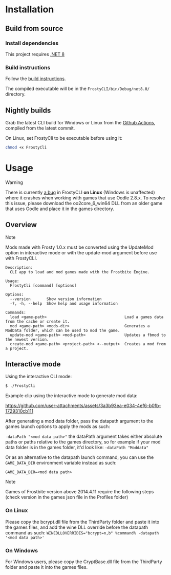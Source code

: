 # Installation

## Build from source

### Install dependencies
This project requires [.NET 8](https://learn.microsoft.com/en-us/dotnet/core/install/)

### Build instructions
Follow the [build instructions](https://github.com/FrostyToolsuite/FrostyToolsuite?tab=readme-ov-file#from-source).

The compiled executable will be in the `FrostyCLI/bin/Debug/net8.0/` directory.

## Nightly builds
Grab the latest CLI build for Windows or Linux from the [Github Actions](https://github.com/FrostyToolsuite/FrostyToolsuite/actions), compiled from the latest commit.

On Linux, set FrostyCli to be executable before using it:
```bash
chmod +x FrostyCli
```

# Usage
> [!WARNING]
> There is currently [a bug](https://github.com/McSimp/linoodle/issues/5) in FrostyCLI **on Linux** (Windows is unaffected) where it crashes when working with games that use Oodle 2.8.x. To resolve this issue, please download the oo2core_6_win64 DLL from an older game that uses Oodle and place it in the games directory.

## Overview
> [!NOTE]
> Mods made with Frosty 1.0.x must be converted using the UpdateMod option in interactive mode or with the update-mod argument before use with FrostyCLI.
```
Description:
  CLI app to load and mod games made with the Frostbite Engine.

Usage:
  FrostyCli [command] [options]

Options:
  --version       Show version information
  -?, -h, --help  Show help and usage information

Commands:
  load <game-path>                                  Load a games data from the cache or create it.
  mod <game-path> <mods-dir>                        Generates a ModData folder, which can be used to mod the game.
  update-mod <game-path> <mod-path>                 Updates a fbmod to the newest version.
  create-mod <game-path> <project-path> <--output>  Creates a mod from a project.
```

## Interactive mode
Using the interactive CLI mode:
```bash
$ ./FrostyCli
```
Example clip using the interactive mode to generate mod data:



https://github.com/user-attachments/assets/3a3b93ea-e034-4ef6-b0fb-1729310cb111


After generating a mod data folder, pass the datapath argument to the games launch options to apply the mods as such:

```-dataPath "<mod data path>"```
the dataPath argument takes either absolute paths or paths relative to the games directory, so for example if your mod data folder is in the games folder, it'd look like:
```-dataPath "Moddata"```

Or as an alternative to the datapath launch command, you can use the `GAME_DATA_DIR` environment variable instead as such:

```GAME_DATA_DIR=<mod data path>```


> [!NOTE]
> Games of Frostbite version above 2014.4.11 require the following steps (check version in the games json file in the Profiles folder) 

### On Linux
Please copy the bcrypt.dll file from the ThirdParty folder and paste it into the games files, and add the wine DLL override before the datapath command as such:
```WINEDLLOVERRIDES="bcrypt=n,b" %command% -datapath '<mod data path>'```

### On Windows
For Windows users, please copy the CryptBase.dll file from the ThirdParty folder and paste it into the games files.
